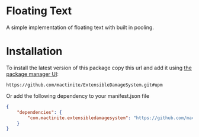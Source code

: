 # Floating Text

A simple implementation of floating text with built in pooling.

# Installation


To install the latest version of this package copy this url and add it using [the package manager UI](https://docs.unity3d.com/Packages/com.unity.package-manager-ui@2.1/manual/index.html):

`https://github.com/mactinite/ExtensibleDamageSystem.git#upm`

Or add the following dependency to your manifest.json file
```json
{
    "dependencies": {
        "com.mactinite.extensibledamagesystem": "https://github.com/mactinite/ExtensibleDamageSystem.git#upm"
    }
}
```

